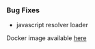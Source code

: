 ### Bug Fixes
- javascript resolver loader

Docker image available [here](https://github.com/xclemence/dependencies-graph-graphql/packages)
